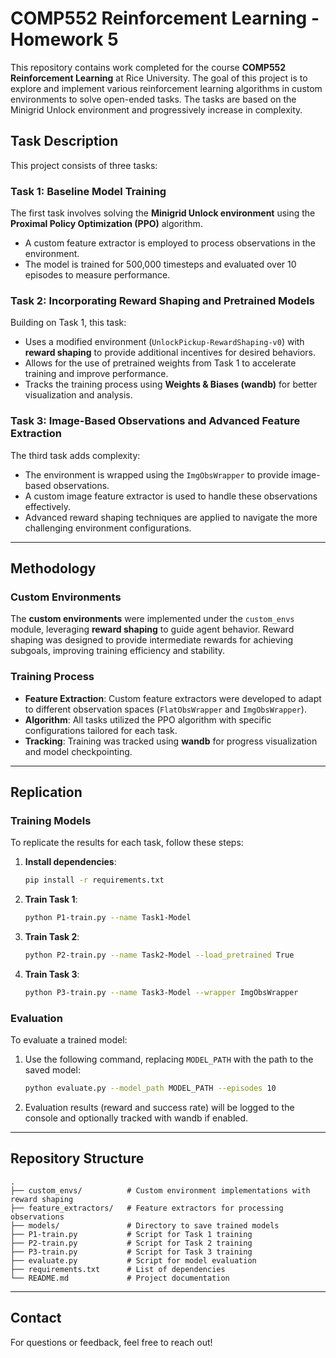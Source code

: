 
# COMP552 Reinforcement Learning - Homework 5

This repository contains work completed for the course **COMP552 Reinforcement Learning** at Rice University. The goal of this project is to explore and implement various reinforcement learning algorithms in custom environments to solve open-ended tasks. The tasks are based on the Minigrid Unlock environment and progressively increase in complexity.

## Task Description

This project consists of three tasks:

### Task 1: Baseline Model Training
The first task involves solving the **Minigrid Unlock environment** using the **Proximal Policy Optimization (PPO)** algorithm.  
- A custom feature extractor is employed to process observations in the environment.
- The model is trained for 500,000 timesteps and evaluated over 10 episodes to measure performance.

### Task 2: Incorporating Reward Shaping and Pretrained Models
Building on Task 1, this task:
- Uses a modified environment (`UnlockPickup-RewardShaping-v0`) with **reward shaping** to provide additional incentives for desired behaviors.
- Allows for the use of pretrained weights from Task 1 to accelerate training and improve performance.
- Tracks the training process using **Weights & Biases (wandb)** for better visualization and analysis.

### Task 3: Image-Based Observations and Advanced Feature Extraction
The third task adds complexity:
- The environment is wrapped using the `ImgObsWrapper` to provide image-based observations.
- A custom image feature extractor is used to handle these observations effectively.
- Advanced reward shaping techniques are applied to navigate the more challenging environment configurations.

---

## Methodology

### Custom Environments
The **custom environments** were implemented under the `custom_envs` module, leveraging **reward shaping** to guide agent behavior. Reward shaping was designed to provide intermediate rewards for achieving subgoals, improving training efficiency and stability.

### Training Process
- **Feature Extraction**: Custom feature extractors were developed to adapt to different observation spaces (`FlatObsWrapper` and `ImgObsWrapper`).
- **Algorithm**: All tasks utilized the PPO algorithm with specific configurations tailored for each task.
- **Tracking**: Training was tracked using **wandb** for progress visualization and model checkpointing.

---

## Replication

### Training Models
To replicate the results for each task, follow these steps:

1. **Install dependencies**:
   ```bash
   pip install -r requirements.txt
   ```

2. **Train Task 1**:
   ```bash
   python P1-train.py --name Task1-Model
   ```

3. **Train Task 2**:
   ```bash
   python P2-train.py --name Task2-Model --load_pretrained True
   ```

4. **Train Task 3**:
   ```bash
   python P3-train.py --name Task3-Model --wrapper ImgObsWrapper
   ```

### Evaluation
To evaluate a trained model:
1. Use the following command, replacing `MODEL_PATH` with the path to the saved model:
   ```bash
   python evaluate.py --model_path MODEL_PATH --episodes 10
   ```
2. Evaluation results (reward and success rate) will be logged to the console and optionally tracked with wandb if enabled.

---

## Repository Structure

```
.
├── custom_envs/          # Custom environment implementations with reward shaping
├── feature_extractors/   # Feature extractors for processing observations
├── models/               # Directory to save trained models
├── P1-train.py           # Script for Task 1 training
├── P2-train.py           # Script for Task 2 training
├── P3-train.py           # Script for Task 3 training
├── evaluate.py           # Script for model evaluation
├── requirements.txt      # List of dependencies
└── README.md             # Project documentation
```

---

## Contact
For questions or feedback, feel free to reach out!
